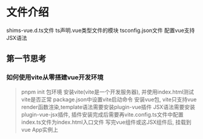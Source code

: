 # 文件介绍
shims-vue.d.ts文件 ts声明.vue类型文件的模块
tsconfig.json文件 配置vue支持JSX语法
## 第一节思考
### 如何使用vite从零搭建vue开发环境
> pnpm init 包环境
> 安装vite(vite是一个开发服务器), 并使用index.html测试vite是否正常
> package.json中设置vite启动命令
> 安装vue包, vite只支持vue render函数渲染,template语法需要安装plugin-vue插件 JSX语法需要安装plugin-vue-jsx插件, 插件安装完成后需要再vite.config.ts文件中配置
> index.ts文件为index.html入口文件
> 写完vue组件或这JSX组件后, 挂载到vue App实例上

### 
